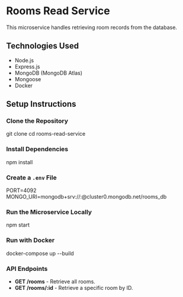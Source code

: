 # Rooms Read Service

This microservice handles retrieving room records from the database.

## Technologies Used
- Node.js
- Express.js
- MongoDB (MongoDB Atlas)
- Mongoose
- Docker

## Setup Instructions

### Clone the Repository
git clone <repository-url>
cd rooms-read-service

### Install Dependencies
npm install

### Create a `.env` File
PORT=4092
MONGO_URI=mongodb+srv://<username>:<password>@cluster0.mongodb.net/rooms_db

### Run the Microservice Locally
npm start

### Run with Docker
docker-compose up --build

### API Endpoints
- **GET /rooms** - Retrieve all rooms.
- **GET /rooms/:id** - Retrieve a specific room by ID.
